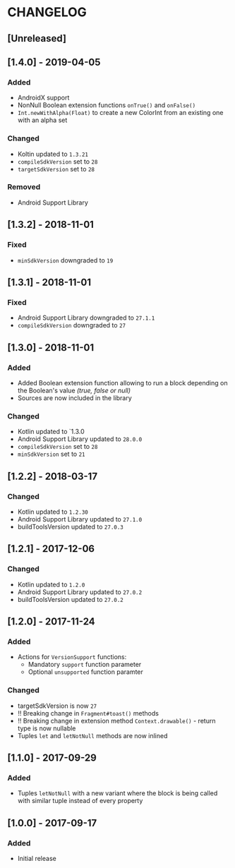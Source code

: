 # CHANGELOG

## [Unreleased]

## [1.4.0] - 2019-04-05
### Added
* AndroidX support
* NonNull Boolean extension functions `onTrue()` and `onFalse()`
* `Int.newWithAlpha(Float)` to create a new ColorInt from an existing one with an alpha set

### Changed
* Koltin updated to `1.3.21`
* `compileSdkVersion` set to `28`
* `targetSdkVersion` set to `28` 

### Removed
* Android Support Library

## [1.3.2] - 2018-11-01
### Fixed
* `minSdkVersion` downgraded to `19`

## [1.3.1] - 2018-11-01
### Fixed
* Android Support Library downgraded to `27.1.1`
* `compileSdkVersion` downgraded to `27`

## [1.3.0] - 2018-11-01
### Added
* Added Boolean extension function allowing to run a block depending on the Boolean's value _(true, false or null)_
* Sources are now included in the library

### Changed
* Kotlin updated to `1.3.0
* Android Support Library updated to `28.0.0`
* `compileSdkVersion` set to `28`
* `minSdkVersion` set to `21`

## [1.2.2] - 2018-03-17
### Changed
* Kotlin updated to `1.2.30`
* Android Support Library updated to `27.1.0`
* buildToolsVersion updated to `27.0.3`

## [1.2.1] - 2017-12-06
### Changed
* Kotlin updated to `1.2.0`
* Android Support Library updated to `27.0.2`
* buildToolsVersion updated to `27.0.2`

## [1.2.0] - 2017-11-24
### Added
* Actions for `VersionSupport` functions:
  * Mandatory `support` function parameter
  * Optional `unsupported` function paramter

### Changed
* targetSdkVersion is now `27`
* !! Breaking change in `Fragment#toast()` methods
* !! Breaking change in extension method `Context.drawable()` - return type is now nullable
* Tuples `let` and `letNotNull` methods are now inlined

## [1.1.0] - 2017-09-29
### Added
* Tuples `letNotNull` with a new variant where the block is being called with similar tuple instead of every property


## [1.0.0] - 2017-09-17
### Added
* Initial release
